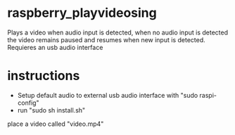 # raspberry_playvideosing

Plays a video when audio input is detected, when no audio input is detected the video remains paused and resumes when new input is detected.
Requieres an usb audio interface

# instructions

- Setup default audio to external usb audio interface with "sudo raspi-config"
- run "sudo sh install.sh"


place a video called "video.mp4" 